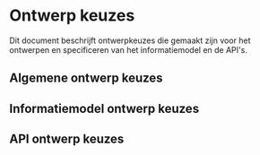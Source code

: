 # Ontwerp keuzes
Dit document beschrijft ontwerpkeuzes die gemaakt zijn voor het ontwerpen en specificeren van het informatiemodel en de API's.

## Algemene ontwerp keuzes

## Informatiemodel ontwerp keuzes

## API ontwerp keuzes

